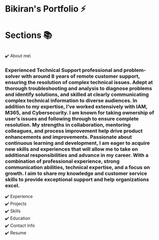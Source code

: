 # Bikiran's Portfolio ⚡️ 




# Sections 📚
##
✔️ About me\
### Experienced Technical Support professional and problem-solver with around 8 years of remote customer support, ensuring the resolution of complex technical issues. Adept at thorough troubleshooting and analysis to diagnose problems and identify solutions, and skilled at clearly communicating complex technical information to diverse audiences. In addition to my expertise, I’ve worked extensively with IAM, M365, and Cybersecurity. I am known for taking ownership of user’s issues and following through to ensure complete resolution. My strengths in collaboration, mentoring colleagues, and process improvement help drive product enhancements and improvements. Passionate about continuous learning and development, I am eager to acquire new skills and experiences that will allow me to take on additional responsibilities and advance in my career. With a combination of professional experience, strong communication abilities, technical expertise, and a focus on growth. I aim to share my knowledge and customer service skills to provide exceptional support and help organizations excel.
✔️ Experience\
✔️ Projects \
✔️ Skills \
✔️ Education\
✔️ Contact Info\
✔️ Resume
